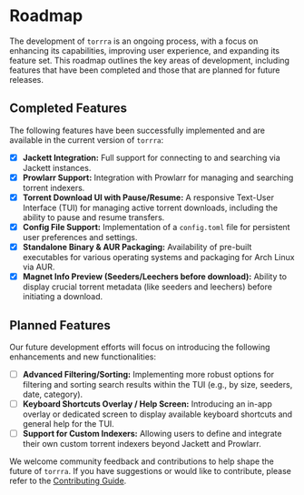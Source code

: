 # Roadmap

The development of `torrra` is an ongoing process, with a focus on enhancing its capabilities, improving user experience, and expanding its feature set. This roadmap outlines the key areas of development, including features that have been completed and those that are planned for future releases.

## Completed Features

The following features have been successfully implemented and are available in the current version of `torrra`:

- [x] **Jackett Integration:** Full support for connecting to and searching via Jackett instances.
- [x] **Prowlarr Support:** Integration with Prowlarr for managing and searching torrent indexers.
- [x] **Torrent Download UI with Pause/Resume:** A responsive Text-User Interface (TUI) for managing active torrent downloads, including the ability to pause and resume transfers.
- [x] **Config File Support:** Implementation of a `config.toml` file for persistent user preferences and settings.
- [x] **Standalone Binary & AUR Packaging:** Availability of pre-built executables for various operating systems and packaging for Arch Linux via AUR.
- [x] **Magnet Info Preview (Seeders/Leechers before download):** Ability to display crucial torrent metadata (like seeders and leechers) before initiating a download.

## Planned Features

Our future development efforts will focus on introducing the following enhancements and new functionalities:

- [ ] **Advanced Filtering/Sorting:** Implementing more robust options for filtering and sorting search results within the TUI (e.g., by size, seeders, date, category).
- [ ] **Keyboard Shortcuts Overlay / Help Screen:** Introducing an in-app overlay or dedicated screen to display available keyboard shortcuts and general help for the TUI.
- [ ] **Support for Custom Indexers:** Allowing users to define and integrate their own custom torrent indexers beyond Jackett and Prowlarr.

We welcome community feedback and contributions to help shape the future of `torrra`. If you have suggestions or would like to contribute, please refer to the [Contributing Guide](contributing).
